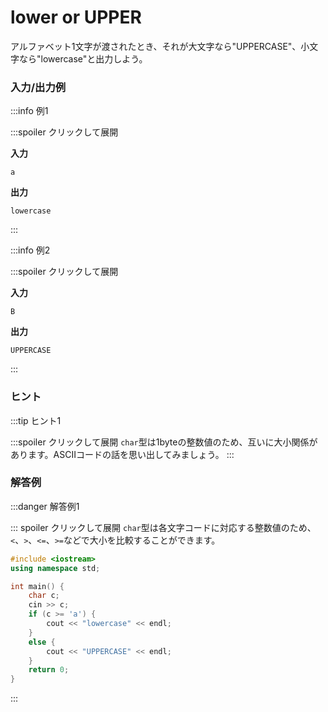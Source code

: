 # lower or UPPER

アルファベット1文字が渡されたとき、それが大文字なら"UPPERCASE"、小文字なら"lowercase"と出力しよう。

### 入力/出力例

:::info 例1

:::spoiler クリックして展開

**入力**

```
a
```

**出力**

```
lowercase
```

:::

:::info 例2

:::spoiler クリックして展開

**入力**

```
B
```

**出力**

```
UPPERCASE
```

:::

### ヒント

:::tip ヒント1

:::spoiler クリックして展開
`char`型は1byteの整数値のため、互いに大小関係があります。ASCIIコードの話を思い出してみましょう。
:::

### 解答例

:::danger 解答例1

::: spoiler クリックして展開
`char`型は各文字コードに対応する整数値のため、`<`、`>`、`<=`、`>=`などで大小を比較することができます。

```cpp
#include <iostream>
using namespace std;

int main() {
    char c;
    cin >> c;
    if (c >= 'a') {
        cout << "lowercase" << endl;
    }
    else {
        cout << "UPPERCASE" << endl;
    }
    return 0;
}
```
:::